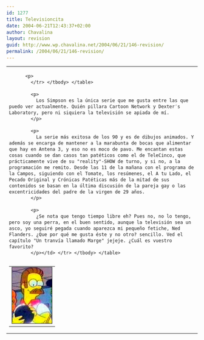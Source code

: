 ```yaml
---
id: 1277
title: Televisioncita
date: 2004-06-21T12:43:37+02:00
author: Chavalina
layout: revision
guid: http://www.wp.chavalina.net/2004/06/21/146-revision/
permalink: /2004/06/21/146-revision/
---
```

<table width="100%" border="0" cellpadding="0" cellspacing="0">
  <tr>
    <td>
      <table border="0" cellspacing="5" cellpadding="10" width="1" align="left">
        <tr>
          <td>
            <img src="/imagenes/fotos/ned.jpg" alt="ned flanders" width="105" height="147" border="1" />
          </td>
          
          <p>
            </tr> </tbody> </table> 
            
            <p>
              Los Simpson es la única serie que me gusta entre las que puedo ver actualmente. Quién pillara Cartoon Network y Dexter′s Laboratory, pero ni siquiera la televisión se apiada de mí.
            </p>
            
            <p>
              La serie más exitosa de los 90 y es de dibujos animados. Y además se encarga de mantener a la marabunta de bocas que alimentar que hay en Antena 3, y eso no es moco de pavo. Me encantan estas cosas cuando se dan casos tan patéticos como el de TeleCinco, que prácticamente vive de su "reality"-SHOW de turno, y si no, a la programación me remito. Desde las 11 de la mañana con el programa de la Campos, siguiendo con el Tomate, los resúmenes, el A tu Lado, el Pecado Original y Crónicas Patéticas más de la mitad de sus contenidos se basan en la última discusión de la pareja gay o las excentricidades del padre de la virgen de 29 años.
            </p>
            
            <p>
              ¿Se nota que tengo tiempo libre eh? Pues no, no lo tengo, pero soy una perra, en el buen sentido, aunque la televisión sea un asco, yo seguiré pegada cuando aparezca mi pequeño fetiche, Ned Flanders. ¿Que por qué me gusta éste y no otro? sencillo. Ved el capítulo "Un tranvía llamado Marge" jejeje. ¿Cuál es vuestro favorito?
            </p></td> </tr> </tbody> </table>